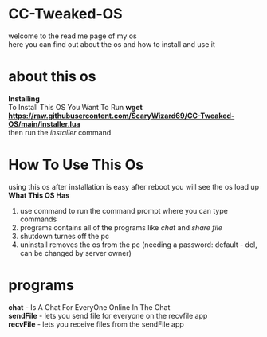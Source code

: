 # CC-Tweaked-OS

welcome to the read me page of my os  
here you can find out about the os and how to install and use it

# about this os
**Installing**  
To Install This OS You Want To Run **wget https://raw.githubusercontent.com/ScaryWizard69/CC-Tweaked-OS/main/installer.lua**  
then run the *installer* command  

# How To Use This Os  

using this os after installation is easy after reboot you will see the os load up  
**What This OS Has**  
1. use command to run the command prompt where you can type commands  
2. programs contains all of the programs like *chat* and *share file*  
3. shutdown turnes off the pc  
4. uninstall removes the os from the pc (needing a password: default - del, can be changed by server owner)  

# programs  

**chat** - Is A Chat For EveryOne Online In The Chat  
**sendFile** - lets you send file for everyone on the recvfile app  
**recvFile** - lets you receive files from the sendFile app